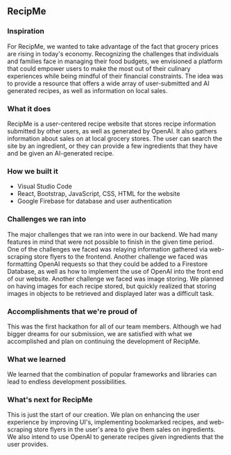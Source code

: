 ## RecipMe

### Inspiration
For RecipMe, we wanted to take advantage of the fact that grocery prices are rising in today's economy. Recognizing the challenges that individuals and families face in managing their food budgets, we envisioned a platform that could empower users to make the most out of their culinary experiences while being mindful of their financial constraints. The idea was to provide a resource that offers a wide array of user-submitted and AI generated recipes, as well as information on local sales.

### What it does
RecipMe is a user-centered recipe website that stores recipe information submitted by other users, as well as generated by OpenAI. It also gathers information about sales on at local grocery stores. The user can search the site by an ingredient, or they can provide a few ingredients that they have and be given an AI-generated recipe.

### How we built it
- Visual Studio Code
- React, Bootstrap, JavaScript, CSS, HTML for the website
- Google Firebase for database and user authentication

### Challenges we ran into
The major challenges that we ran into were in our backend. We had many features in mind that were not possible to finish in the given time period. One of the challenges we faced was relaying information gathered via web-scraping store flyers to the frontend. Another challenge we faced was formatting OpenAI requests so that they could be added to a Firestore Database, as well as how to implement the use of OpenAI into the front end of our website. Another challenge we faced was image storing. We planned on having images for each recipe stored, but quickly realized that storing images in objects to be retrieved and displayed later was a difficult task.

### Accomplishments that we're proud of
This was the first hackathon for all of our team members. Although we had bigger dreams for our submission, we are satisfied with what we accomplished and plan on continuing the development of RecipMe.

### What we learned
We learned that the combination of popular frameworks and libraries can lead to endless development possibilities.

### What's next for RecipMe
This is just the start of our creation. We plan on enhancing the user experience by improving UI's, implementing bookmarked recipes, and web-scraping store flyers in the user's area to give them sales on ingredients. We also intend to use OpenAI to generate recipes given ingredients that the user provides.